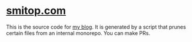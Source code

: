 # [smitop.com](https://smitop.com)

This is the source code for [my blog](https://smitop.com). It is generated by a script that prunes certain files from an internal monorepo. You can make PRs.
